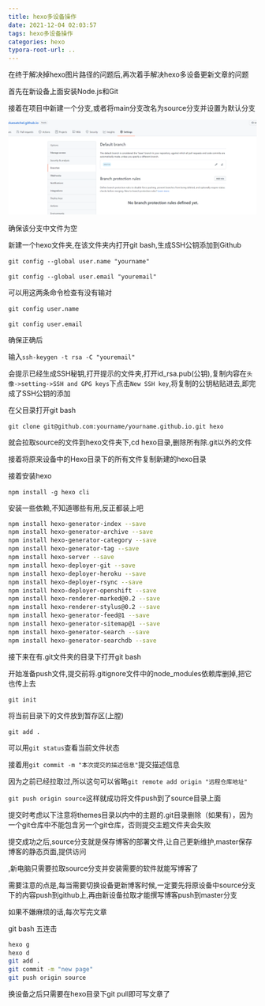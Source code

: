 ```yaml
---
title: hexo多设备操作
date: 2021-12-04 02:03:57
tags: hexo多设备操作
categories: hexo
typora-root-url: ..
---
```


在终于解决掉hexo图片路径的问题后,再次着手解决hexo多设备更新文章的问题

首先在新设备上面安装Node.js和Git

接着在项目中新建一个分支,或者将main分支改名为source分支并设置为默认分支

![image-20211204031522619](/images/hexo%E5%A4%9A%E8%AE%BE%E5%A4%87%E6%93%8D%E4%BD%9C/image-20211204031522619.png)

确保该分支中文件为空

新建一个hexo文件夹,在该文件夹内打开git bash,生成SSH公钥添加到Github

`git config --global user.name "yourname"`

`git config --global user.email "youremail"`

可以用这两条命令检查有没有输对

`git config user.name`

`git config user.email`

确保正确后

输入`ssh-keygen -t rsa -C "youremail"`

会提示已经生成SSH秘钥,打开提示的文件夹,打开id_rsa.pub(公钥),复制内容在`头像->setting->SSH and GPG keys`下点击`New SSH key`,将复制的公钥粘贴进去,即完成了SSH公钥的添加

在父目录打开git bash

`git clone git@github.com:yourname/yourname.github.io.git hexo` 

就会拉取source的文件到hexo文件夹下,cd hexo目录,删除所有除.git以外的文件

接着将原来设备中的Hexo目录下的所有文件复制新建的hexo目录

接着安装hexo 

`npm install -g hexo cli`

安装一些依赖,不知道哪些有用,反正都装上吧

```bash
npm install hexo-generator-index --save
npm install hexo-generator-archive --save
npm install hexo-generator-category --save
npm install hexo-generator-tag --save
npm install hexo-server --save
npm install hexo-deployer-git --save
npm install hexo-deployer-heroku --save
npm install hexo-deployer-rsync --save
npm install hexo-deployer-openshift --save
npm install hexo-renderer-marked@0.2 --save
npm install hexo-renderer-stylus@0.2 --save
npm install hexo-generator-feed@1 --save
npm install hexo-generator-sitemap@1 --save
npm install hexo-generator-search --save
npm install hexo-generator-searchdb --save
```

接下来在有.git文件夹的目录下打开git bash

开始准备push文件,提交前将.gitignore文件中的node_modules依赖库删掉,把它也传上去

`git init`

将当前目录下的文件放到暂存区(上膛)

`git add .`

可以用`git status`查看当前文件状态

接着用`git commit -m "本次提交的描述信息"`提交描述信息

因为之前已经拉取过,所以这句可以省略`git remote add origin "远程仓库地址"`

`git push origin source`这样就成功将文件push到了source目录上面

提交时考虑以下注意将themes目录以内中的主题的.git目录删除（如果有），因为一个git仓库中不能包含另一个git仓库，否则提交主题文件夹会失败

提交成功之后,source分支就是保存博客的部署文件,让自己更新维护,master保存博客的静态页面,提供访问

,新电脑只需要拉取source分支并安装需要的软件就能写博客了

需要注意的点是,每当需要切换设备更新博客时候,一定要先将原设备中source分支下的内容push到github上,再由新设备拉取才能撰写博客push到master分支

如果不嫌麻烦的话,每次写完文章

git bash 五连击

```bash
hexo g
hexo d
git add .
git commit -m "new page"
git push origin source
```

换设备之后只需要在hexo目录下git pull即可写文章了

